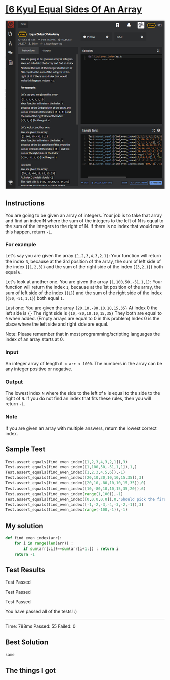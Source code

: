# [[6 Kyu] Equal Sides Of An Array](https://www.codewars.com/kata/equal-sides-of-an-array/train/python)

![image](./Problem.png)


## Instructions

 You are going to be given an array of integers. Your job is to take that array and find an index N where the sum of the integers to the left of N is equal to the sum of the integers to the right of N. If there is no index that would make this happen, return `-1`.

### For example

Let's say you are given the array `{1,2,3,4,3,2,1}`:
Your function will return the index `3`, because at the 3rd position of the array, the sum of left side of the index (`{1,2,3}`) and the sum of the right side of the index (`{3,2,1}`) both equal `6`.

Let's look at another one.
You are given the array `{1,100,50,-51,1,1}`:
Your function will return the index `1`, because at the 1st position of the array, the sum of left side of the index (`{1}`) and the sum of the right side of the index (`{50,-51,1,1}`) both equal `1`.

Last one:
You are given the array `{20,10,-80,10,10,15,35}`
At index 0 the left side is `{}`
The right side is `{10,-80,10,10,15,35}`
They both are equal to `0` when added. (Empty arrays are equal to 0 in this problem)
Index 0 is the place where the left side and right side are equal.

Note: Please remember that in most programming/scripting languages the index of an array starts at 0.

### Input
An integer array of length `0 < arr < 1000`. The numbers in the array can be any integer positive or negative.

### Output
The lowest index `N` where the side to the left of `N` is equal to the side to the right of `N`. If you do not find an index that fits these rules, then you will return `-1`.

### Note
If you are given an array with multiple answers, return the lowest correct index.

## Sample Test

```python
Test.assert_equals(find_even_index([1,2,3,4,3,2,1]),3)
Test.assert_equals(find_even_index([1,100,50,-51,1,1]),1,)
Test.assert_equals(find_even_index([1,2,3,4,5,6]),-1)
Test.assert_equals(find_even_index([20,10,30,10,10,15,35]),3)
Test.assert_equals(find_even_index([20,10,-80,10,10,15,35]),0)
Test.assert_equals(find_even_index([10,-80,10,10,15,35,20]),6)
Test.assert_equals(find_even_index(range(1,100)),-1)
Test.assert_equals(find_even_index([0,0,0,0,0]),0,"Should pick the first index if more cases are valid")
Test.assert_equals(find_even_index([-1,-2,-3,-4,-3,-2,-1]),3)
Test.assert_equals(find_even_index(range(-100,-1)),-1)
```



## My solution

```python
def find_even_index(arr):
    for i in range(len(arr)) :
        if sum(arr[:i])==sum(arr[i+1:]) : return i
    return -1
```



## Test Results

Test Passed

Test Passed

Test Passed

You have passed all of the tests! :)

---------

Time: 788ms Passed: 55 Failed: 0



## Best Solution

```python
same
```



## The things I got

